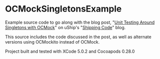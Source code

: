 OCMockSingletonsExample
===================================


Example source code to go along with the blog post, "<a href="http://blog.uship.com/shippingcode/unit-testing-a…ns-with-ocmock/">Unit Testing Around Singletons with OCMock</a>" on uShip's "<a href="http://blog.uship.com/shippingcode/">Shipping Code</a>" blog.

This source includes the code discussed in the post, as well as alternate versions using OCMockito instead of OCMock.  

Project built and tested with XCode 5.0.2 and Cocoapods 0.28.0
